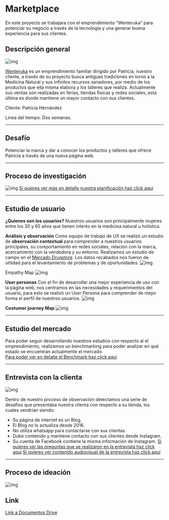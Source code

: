 # Marketplace
En este proyecto se trabajara con el emprendimiento “Wenteruka” para potenciar su negocio a través de la tecnología y una generar buena experiencia para sus clientes.

## Descripción general
![img](https://raw.githubusercontent.com/camilaAstorgaBatarce/scl-2018-02-ux-marketplace/master/img/instagram.jpg)

[Wenteruka](https://instagram.com/wenteruka) es un emprendimiento familiar dirigido por Patricia, nuestro cliente, a través de su proyecto busca antiguas tradiciones en torno a la Medicina Natural y sus infinitos recursos sanadores, por medio de los productos que ella misma elabora y los talleres que realiza.
Actualmente sus ventas son realizadas en ferias, tiendas físicas y redes sociales, esta última es donde mantiene un mayor contacto con sus clientes.

Cliente: Patricia Hernández

Linea del tiempo: Dos semanas.

***

## Desafío
Potenciar la marca y dar a conocer los productos y talleres que ofrece Patricia a través de una nueva página web.

***

## Proceso de investigación
![img](https://raw.githubusercontent.com/camilaAstorgaBatarce/scl-2018-02-ux-marketplace/master/img/procesodeinvestigacion.png)
[Si quieres ver más en detalle nuestra planificación haz click aquí](https://trello.com/b/87xCIck3/wenteruka)

***

## Estudio de usuario
**¿Quienes son los usuarios?**
Nuestros usuarios son principalmente mujeres entre los 30 y 65 años que tienen interés en la medicina natural u holística.

**Análisis y observación**
Como equipo de trabajo de UX se realizó un estudio de **observación contextual** para comprender a nuestros usuarios principales, su comportamiento en redes sociales, relación con la marca, acercamiento con la vendedora y su entorno. Realizamos un estudio de campo en el [Mercado Drugstore](https://www.facebook.com/mercadodrugstore/). Los datos recabados nos fueron de utilidad para el levantamiento de problemas y de oportunidades.
![img](https://raw.githubusercontent.com/camilaAstorgaBatarce/scl-2018-02-ux-marketplace/master/img/fotomercado.png)

Empathy Map
![img](https://raw.githubusercontent.com/camilaAstorgaBatarce/scl-2018-02-ux-marketplace/master/img/mapadeempatia.png)

**User personas**
Con el fin de desarrollar una mejor experiencia de uso con la  página web, nos centramos en las necesidades y requerimientos del usuario, para esto se realizó un User Persona para comprender de mejor forma el perfil de nuestros usuarios.
![img](https://raw.githubusercontent.com/camilaAstorgaBatarce/scl-2018-02-ux-marketplace/master/img/userpersona.png)

**Costumer journey Map**
![img](https://raw.githubusercontent.com/camilaAstorgaBatarce/scl-2018-02-ux-marketplace/master/img/journey.png)

***
##  Estudio del mercado

Para poder seguir desarrollando nuestros estudios con respecto al el emprendimiento, realizamos un benchmarking para poder analizar en qué estado se encuentran actualmente el mercado.  
[Para poder ver en detalle el Benchmark haz click aquí](https://docs.google.com/spreadsheets/d/1Yfj_dTh_dzMDZdHtUiZ7PKAjBj9qE60eJkpYT1EWAx8/edit#gid=0)

***
##  Entrevista con la clienta
![img](https://raw.githubusercontent.com/camilaAstorgaBatarce/scl-2018-02-ux-marketplace/master/img/entrevista.jpg)

Dentro de nuestro proceso de observación detectamos una serie de  desafíos que presentaba nuestra clienta con respecto a su tienda, los cuales vendrían siendo:
- Su página de internet es un Blog.
- El Blog no lo actualiza desde 2016.
- No utiliza whatsapp para contactarse con sus clientas.
- Dube contenido y mantiene contacto con sus clientes desde Instagram.
- Su cuenta de Facebook contiene la misma información de Instagram.
[Si quieres ver las preguntas que se realizaron en la entrevista haz click aquí](https://docs.google.com/document/d/1OrAI9CTvaG1guM6w99O6H248pq52V6W6CtiecCgCjx0/edit)
[Si quieres ver contenido audiovisual de la entrevista haz click aquí](https://drive.google.com/drive/folders/1Xjt_Uaa6t29lfOijQDwbrp6cFIYCvMxm)

***
##  Proceso de ideación

![img](https://raw.githubusercontent.com/camilaAstorgaBatarce/scl-2018-02-ux-marketplace/master/img/insights.png)

## Link
[Link a Documentos Drive](https://drive.google.com/open?id=1OOGjopcCjXfA3CElWhwNsPkQTzDphgsD)
